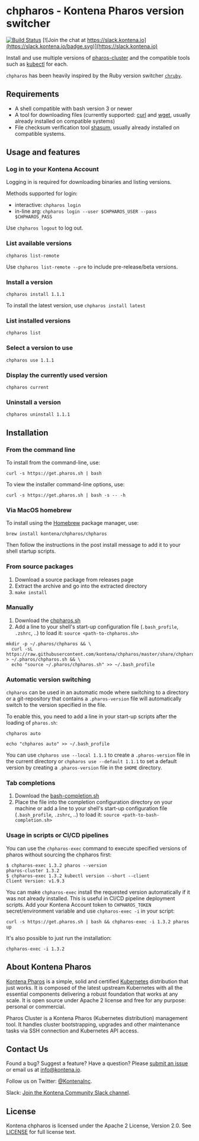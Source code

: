 # chpharos - Kontena Pharos version switcher

[![Build Status](https://travis-ci.org/kontena/chpharos.svg?branch=master)](https://travis-ci.org/kontena/chpharos)
[![Join the chat at https://slack.kontena.io](https://slack.kontena.io/badge.svg)](https://slack.kontena.io)

Install and use multiple versions of [pharos-cluster](https://github.com/kontena/pharos-cluster) and the compatible tools such as [kubectl](https://kubernetes.io/docs/reference/kubectl/overview/) for each.

`chpharos` has been heavily inspired by the Ruby version switcher [`chruby`](https://github.com/postmodern/chruby).

## Requirements

- A shell compatible with bash version 3 or newer
- A tool for downloading files (currently supported: [curl](https://curl.haxx.se/) and [wget](https://www.gnu.org/software/wget/), usually already installed on compatible systems)
- File checksum verification tool [shasum](https://linux.die.net/man/1/shasum), usually already installed on compatible systems.

## Usage and features

### Log in to your Kontena Account

Logging in is required for downloading binaries and listing versions.

Methods supported for login:

* interactive: `chpharos login`
* in-line arg: `chpharos login --user $CHPHAROS_USER --pass $CHPHAROS_PASS`

Use `chpharos logout` to log out.

### List available versions

`chpharos list-remote`

Use `chpharos list-remote --pre` to include pre-release/beta versions.

### Install a version

`chpharos install 1.1.1`

To install the latest version, use `chpharos install latest`

### List installed versions

`chpharos list`

### Select a version to use

`chpharos use 1.1.1`

### Display the currently used version

`chpharos current`

### Uninstall a version

`chpharos uninstall 1.1.1`

## Installation


### From the command line

To install from the command-line, use:

```
curl -s https://get.pharos.sh | bash
```

To view the installer command-line options, use:

```
curl -s https://get.pharos.sh | bash -s -- -h
```

### Via MacOS homebrew

To install using the [Homebrew](https://brew.sh/) package manager, use:

```
brew install kontena/chpharos/chpharos
```

Then follow the instructions in the post install message to add it to your shell startup scripts.

### From source packages

1. Download a source package from releases page
2. Extract the archive and go into the extracted directory
3. `make install`

### Manually
1. Download the [chpharos.sh](https://raw.githubusercontent.com/kontena/chpharos/master/share/chpharos.sh)
2. Add a line to your shell's start-up configuration file (`.bash_profile`, `.zshrc`, ..) to load it: `source <path-to-chpharos.sh>`

```
mkdir -p ~/.pharos/chpharos && \
  curl -sL https://raw.githubusercontent.com/kontena/chpharos/master/share/chpharos/chpharos.sh > ~/.pharos/chpharos.sh && \
  echo "source ~/.pharos/chpharos.sh" >> ~/.bash_profile
```

### Automatic version switching

`chpharos` can be used in an automatic mode where switching to a directory or a git-repository that contains a `.pharos-version` file will automatically switch to the version specified in the file.

To enable this, you need to add a line in your start-up scripts after the loading of `pharos.sh`:

```
chpharos auto
```

```
echo "chpharos auto" >> ~/.bash_profile
```

You can use `chpharos use --local 1.1.1` to create a `.pharos-version` file in the current directory or `chpharos use --default 1.1.1` to set a default version by creating a `.pharos-version` file in the `$HOME` directory.

### Tab completions

1. Download the [bash-completion.sh](https://raw.githubusercontent.com/kontena/chpharos/master/opt/bash-completion.sh)
2. Place the file into the completion configuration directory on your machine or add a line to your shell's start-up configuration file (`.bash_profile`, `.zshrc`, ..) to load it: `source <path-to-bash-completion.sh>`

### Usage in scripts or CI/CD pipelines

You can use the `chpharos-exec` command to execute specified versions of pharos without sourcing the chpharos first:

```
$ chpharos-exec 1.3.2 pharos --version
pharos-cluster 1.3.2
$ chpharos-exec 1.3.2 kubectl version --short --client
Client Version: v1.9.3
```

You can make `chpharos-exec` install the requested version automatically if it was not already installed. This is useful in CI/CD pipeline deployment scripts.
Add your Kontena Account token to `CHPHAROS_TOKEN` secret/environment variable and use `chpharos-exec -i` in your script:

```
curl -s https://get.pharos.sh | bash && chpharos-exec -i 1.3.2 pharos up
```

It's also possible to just run the installation:

```
chpharos-exec -i 1.3.2
```

## About Kontena Pharos

[Kontena Pharos](https://pharos.sh) is a simple, solid and certified [Kubernetes](https://kubernetes.io/) distribution that just works. It is composed of the latest upstream Kubernetes with all the essential components delivering a robust foundation that works at any scale. It is open source under Apache 2 license and free for any purpose: personal or commercial.

Pharos Cluster is a Kontena Pharos (Kubernetes distribution) management tool. It handles cluster bootstrapping, upgrades and other maintenance tasks via SSH connection and Kubernetes API access.

## Contact Us

Found a bug? Suggest a feature? Have a question? Please [submit an issue](https://github.com/kontena/chpharos/issues) or email us at <a href="mailto:info@kontena.io">info@kontena.io</a>.

Follow us on Twitter: [@KontenaInc](https://twitter.com/KontenaInc).

Slack: [Join the Kontena Community Slack channel](https://slack.kontena.io/).

## License

Kontena chpharos is licensed under the Apache 2 License, Version 2.0. See [LICENSE](LICENSE) for full license text.
